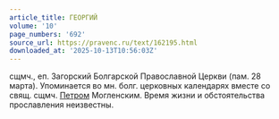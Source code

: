 ```yaml
---
article_title: ГЕОРГИЙ
volume: '10'
page_numbers: '692'
source_url: https://pravenc.ru/text/162195.html
downloaded_at: '2025-10-13T10:56:03Z'
---
```


сщмч., еп. Загорский Болгарской Православной Церкви (пам. 28 марта). Упоминается во мн. болг. церковных календарях вместе со свящ. сщмч. [Петром](https://pravenc.ru/text/Петр.html) Могленским. Время жизни и обстоятельства прославления неизвестны.
